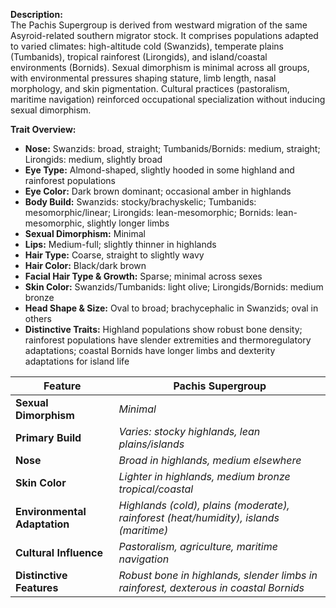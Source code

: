 **Description:**  
The Pachis Supergroup is derived from westward migration of the same Asyroid-related southern migrator stock. It comprises populations adapted to varied climates: high-altitude cold (Swanzids), temperate plains (Tumbanids), tropical rainforest (Lirongids), and island/coastal environments (Bornids). Sexual dimorphism is minimal across all groups, with environmental pressures shaping stature, limb length, nasal morphology, and skin pigmentation. Cultural practices (pastoralism, maritime navigation) reinforced occupational specialization without inducing sexual dimorphism.

**Trait Overview:**
- **Nose:** Swanzids: broad, straight; Tumbanids/Bornids: medium, straight; Lirongids: medium, slightly broad
- **Eye Type:** Almond-shaped, slightly hooded in some highland and rainforest populations
- **Eye Color:** Dark brown dominant; occasional amber in highlands
- **Body Build:** Swanzids: stocky/brachyskelic; Tumbanids: mesomorphic/linear; Lirongids: lean-mesomorphic; Bornids: lean-mesomorphic, slightly longer limbs
- **Sexual Dimorphism:** Minimal
- **Lips:** Medium-full; slightly thinner in highlands
- **Hair Type:** Coarse, straight to slightly wavy
- **Hair Color:** Black/dark brown
- **Facial Hair Type & Growth:** Sparse; minimal across sexes
- **Skin Color:** Swanzids/Tumbanids: light olive; Lirongids/Bornids: medium bronze
- **Head Shape & Size:** Oval to broad; brachycephalic in Swanzids; oval in others
- **Distinctive Traits:** Highland populations show robust bone density; rainforest populations have slender extremities and thermoregulatory adaptations; coastal Bornids have longer limbs and dexterity adaptations for island life

| Feature                      | Pachis Supergroup                                                                     |
| ---------------------------- | ------------------------------------------------------------------------------------- |
| **Sexual Dimorphism**        | *Minimal*                                                                             |
| **Primary Build**            | *Varies: stocky highlands, lean plains/islands*                                       |
| **Nose**                     | *Broad in highlands, medium elsewhere*                                                |
| **Skin Color**               | *Lighter in highlands, medium bronze tropical/coastal*                                |
| **Environmental Adaptation** | *Highlands (cold), plains (moderate), rainforest (heat/humidity), islands (maritime)* |
| **Cultural Influence**       | *Pastoralism, agriculture, maritime navigation*                                       |
| **Distinctive Features**     | *Robust bone in highlands, slender limbs in rainforest, dexterous in coastal Bornids* |
